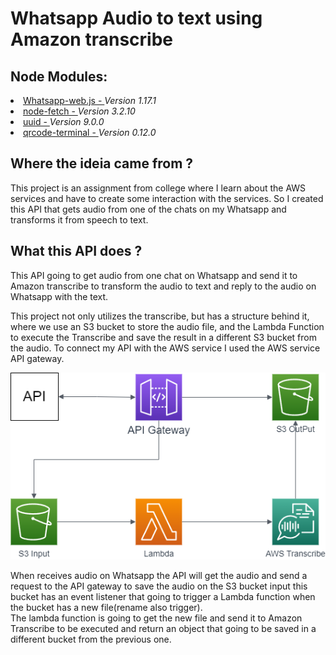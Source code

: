 # Whatsapp Audio to text using Amazon transcribe

## Node Modules:
<li type="disc"><a href="https://www.npmjs.com/package/whatsapp-web.js">Whatsapp-web.js - </a><i>Version 1.17.1</i></li>
<li type="disc"><a href="https://www.npmjs.com/package/node-fetch">node-fetch - </a><i>Version 3.2.10</i></li>
<li type="disc"><a href="https://www.npmjs.com/package/uuid">uuid - </a><i>Version 9.0.0</i></li>
<li type="disc"><a href="https://www.npmjs.com/package/qrcode-terminal">qrcode-terminal - </a><i>Version 0.12.0</i></li>

## Where the ideia came from ?
<p>This project is an assignment   from college where I learn about the AWS services and have to create some interaction with the services. So I created this API that gets audio from one of the chats on my Whatsapp and transforms it from speech to text.</p>

## What this API does ?
<p>
This API going to get audio from one chat on Whatsapp and send it to Amazon transcribe to transform the audio to text and reply to the audio on Whatsapp with the text.
</p>
<p> 
This project not only utilizes the transcribe, but has a structure behind it, where we use an S3 bucket to store the audio file, and the Lambda Function to execute the Transcribe and save the result in a different S3 bucket from the audio. To connect my API with the AWS service I used the AWS service API gateway.
</p>
<img src="./img/AWS Interaction.png" alt="AWS Digram" class="center">

<p>When receives audio on Whatsapp the API will get the audio and send a request to the API gateway to save the audio on the S3 bucket input this bucket has an event listener that going to trigger a Lambda function when the bucket has a new file(rename also trigger).<br>
The lambda function is going to get the new file and send it to Amazon Transcribe to be executed and return an object that going to be saved in a different bucket from the previous one.</p>


